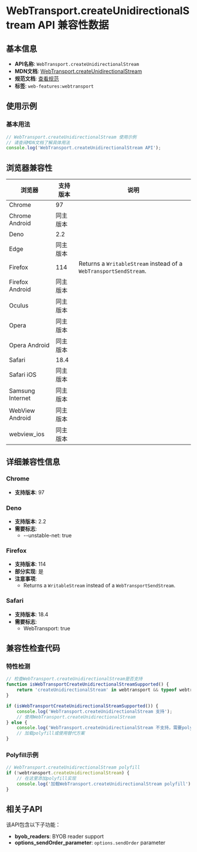 # WebTransport.createUnidirectionalStream API 兼容性数据

## 基本信息

- **API名称**: `WebTransport.createUnidirectionalStream`
- **MDN文档**: [WebTransport.createUnidirectionalStream](https://developer.mozilla.org/docs/Web/API/WebTransport/createUnidirectionalStream)
- **规范文档**: [查看规范](https://w3c.github.io/webtransport/#dom-webtransport-createunidirectionalstream)
- **标签**: `web-features:webtransport`

## 使用示例

### 基本用法

```javascript
// WebTransport.createUnidirectionalStream 使用示例
// 请查阅MDN文档了解具体用法
console.log('WebTransport.createUnidirectionalStream API');
```

## 浏览器兼容性

| 浏览器 | 支持版本 | 说明 |
|--------|----------|------|
| Chrome | 97 |  |
| Chrome Android | 同主版本 |  |
| Deno | 2.2 |  |
| Edge | 同主版本 |  |
| Firefox | 114 | Returns a `WritableStream` instead of a `WebTransportSendStream`. |
| Firefox Android | 同主版本 |  |
| Oculus | 同主版本 |  |
| Opera | 同主版本 |  |
| Opera Android | 同主版本 |  |
| Safari | 18.4 |  |
| Safari iOS | 同主版本 |  |
| Samsung Internet | 同主版本 |  |
| WebView Android | 同主版本 |  |
| webview_ios | 同主版本 |  |

## 详细兼容性信息

### Chrome

- **支持版本**: 97

### Deno

- **支持版本**: 2.2
- **需要标志**: 
  - --unstable-net: true

### Firefox

- **支持版本**: 114
- **部分实现**: 是
- **注意事项**:
  - Returns a `WritableStream` instead of a `WebTransportSendStream`.

### Safari

- **支持版本**: 18.4
- **需要标志**: 
  - WebTransport: true

## 兼容性检查代码

### 特性检测

```javascript
// 检查WebTransport.createUnidirectionalStream是否支持
function isWebTransportCreateUnidirectionalStreamSupported() {
    return 'createUnidirectionalStream' in webtransport && typeof webtransport.createUnidirectionalStream === 'function';
}

if (isWebTransportCreateUnidirectionalStreamSupported()) {
    console.log('WebTransport.createUnidirectionalStream 支持');
    // 使用WebTransport.createUnidirectionalStream
} else {
    console.log('WebTransport.createUnidirectionalStream 不支持，需要polyfill');
    // 加载polyfill或使用替代方案
}
```

### Polyfill示例

```javascript
// WebTransport.createUnidirectionalStream polyfill
if (!webtransport.createUnidirectionalStream) {
    // 在这里添加polyfill实现
    console.log('加载WebTransport.createUnidirectionalStream polyfill');
}
```

## 相关子API

该API包含以下子功能：

- **byob_readers**: BYOB reader support
- **options_sendOrder_parameter**: `options.sendOrder` parameter

